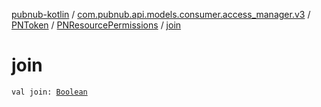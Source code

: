 [pubnub-kotlin](../../../index.md) / [com.pubnub.api.models.consumer.access_manager.v3](../../index.md) / [PNToken](../index.md) / [PNResourcePermissions](index.md) / [join](./join.md)

# join

`val join: `[`Boolean`](https://kotlinlang.org/api/latest/jvm/stdlib/kotlin/-boolean/index.html)